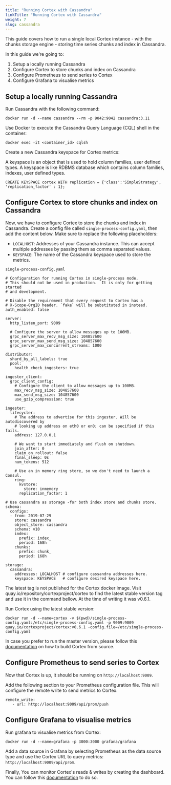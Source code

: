 ```yaml
---
title: "Running Cortex with Cassandra"
linkTitle: "Running Cortex with Cassandra"
weight: 7
slug: cassandra
---
```


This guide covers how to run a single local Cortex instance - with the chunks storage engine - storing time series chunks and index in Cassandra.

In this guide we're going to:

1. Setup a locally running Cassandra
2. Configure Cortex to store chunks and index on Cassandra
3. Configure Prometheus to send series to Cortex
4. Configure Grafana to visualise metrics

## Setup a locally running Cassandra

Run Cassandra with the following command:

```
docker run -d --name cassandra --rm -p 9042:9042 cassandra:3.11
```

Use Docker to execute the Cassandra Query Language (CQL) shell in the container:

```
docker exec -it <container_id> cqlsh
```

Create a new Cassandra keyspace for Cortex metrics:

A keyspace is an object that is used to hold column families, user defined types. A keyspace is like RDBMS database which contains column families, indexes, user defined types.

```
CREATE KEYSPACE cortex WITH replication = {'class':'SimpleStrategy', 'replication_factor' : 1};
```
## Configure Cortex to store chunks and index on Cassandra

Now, we have to configure Cortex to store the chunks and index in Cassandra. Create a config file called `single-process-config.yaml`, then add the content below. Make sure to replace the following placeholders:
- `LOCALHOST`: Addresses of your Cassandra instance. This can accept multiple addresses by passing them as comma separated values.
- `KEYSPACE`: The name of the Cassandra keyspace used to store the metrics.

`single-process-config.yaml`
```
# Configuration for running Cortex in single-process mode.
# This should not be used in production.  It is only for getting started
# and development.

# Disable the requirement that every request to Cortex has a
# X-Scope-OrgID header. `fake` will be substituted in instead.
auth_enabled: false

server:
  http_listen_port: 9009

  # Configure the server to allow messages up to 100MB.
  grpc_server_max_recv_msg_size: 104857600
  grpc_server_max_send_msg_size: 104857600
  grpc_server_max_concurrent_streams: 1000

distributor:
  shard_by_all_labels: true
  pool:
    health_check_ingesters: true

ingester_client:
  grpc_client_config:
    # Configure the client to allow messages up to 100MB.
    max_recv_msg_size: 104857600
    max_send_msg_size: 104857600
    use_gzip_compression: true

ingester:
  lifecycler:
    # The address to advertise for this ingester. Will be autodiscovered by
    # looking up address on eth0 or en0; can be specified if this fails.
    address: 127.0.0.1

    # We want to start immediately and flush on shutdown.
    join_after: 0
    claim_on_rollout: false
    final_sleep: 0s
    num_tokens: 512

    # Use an in memory ring store, so we don't need to launch a Consul.
    ring:
      kvstore:
        store: inmemory
      replication_factor: 1

# Use cassandra as storage -for both index store and chunks store.
schema:
  configs:
  - from: 2019-07-29
    store: cassandra
    object_store: cassandra
    schema: v10
    index:
      prefix: index_
      period: 168h
    chunks:
      prefix: chunk_
      period: 168h

storage:
  cassandra:
    addresses: LOCALHOST # configure cassandra addresses here.
    keyspace: KEYSPACE   # configure desired keyspace here.
```

The latest tag is not published for the Cortex docker image. Visit quay.io/repository/cortexproject/cortex 
to find the latest stable version tag and use it in the command bellow. At the time of writing it was v0.6.1. 

Run Cortex using the latest stable version:

```
docker run -d --name=cortex -v $(pwd)/single-process-config.yaml:/etc/single-process-config.yaml -p 9009:9009  quay.io/cortexproject/cortex:v0.6.1 -config.file=/etc/single-process-config.yaml
```
In case you prefer to run the master version, please follow this [documentation](https://github.com/cortexproject/cortex/blob/master/docs/getting_started.md) on how to build Cortex from source.


## Configure Prometheus to send series to Cortex

Now that Cortex is up, it should be running on `http://localhost:9009`.

Add the following section to your Prometheus configuration file. This will configure the remote write to send metrics to Cortex.

```
remote_write:
   - url: http://localhost:9009/api/prom/push
```
## Configure Grafana to visualise metrics

Run grafana to visualise metrics from Cortex:

```
docker run -d --name=grafana -p 3000:3000 grafana/grafana
```

Add a data source in Grafana by selecting Prometheus as the data source type and use the Cortex URL to query metrics: `http://localhost:9009/api/prom`.

Finally, You can monitor Cortex's reads & writes by creating the dashboard. You can follow this [documentation](https://github.com/cortexproject/cortex/tree/master/production/dashboards) to do so.
